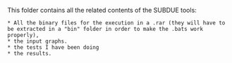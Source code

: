 This folder contains all the related contents of the SUBDUE tools:

    * All the binary files for the execution in a .rar (they will have to be extracted in a "bin" folder in order to make the .bats work properly),
    * the input graphs.
    * the tests I have been doing
    * the results.
